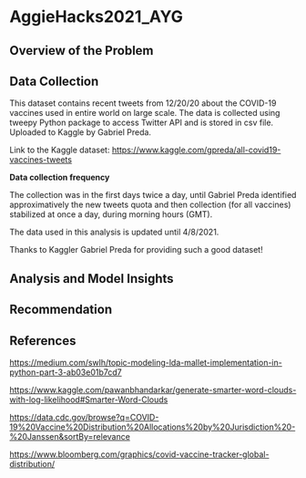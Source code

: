 # AggieHacks2021_AYG

## Overview of the Problem

## Data Collection

This dataset contains recent tweets from 12/20/20 about the COVID-19 vaccines used in entire world on large scale. The data is collected using tweepy Python package to access Twitter API and is stored in csv file. Uploaded to Kaggle by Gabriel Preda.

Link to the Kaggle dataset: https://www.kaggle.com/gpreda/all-covid19-vaccines-tweets

**Data collection frequency**

The collection was in the first days twice a day, until Gabriel Preda identified approximatively the new tweets quota and then collection (for all vaccines) stabilized at once a day, during morning hours (GMT).

The data used in this analysis is updated until 4/8/2021.

Thanks to Kaggler Gabriel Preda for providing such a good dataset!

## Analysis and Model Insights

## Recommendation

## References
https://medium.com/swlh/topic-modeling-lda-mallet-implementation-in-python-part-3-ab03e01b7cd7

https://www.kaggle.com/pawanbhandarkar/generate-smarter-word-clouds-with-log-likelihood#Smarter-Word-Clouds

https://data.cdc.gov/browse?q=COVID-19%20Vaccine%20Distribution%20Allocations%20by%20Jurisdiction%20-%20Janssen&sortBy=relevance

https://www.bloomberg.com/graphics/covid-vaccine-tracker-global-distribution/





